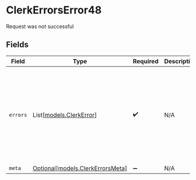 # ClerkErrorsError48

Request was not successful


## Fields

| Field                                                                                                                                                                        | Type                                                                                                                                                                         | Required                                                                                                                                                                     | Description                                                                                                                                                                  | Example                                                                                                                                                                      |
| ---------------------------------------------------------------------------------------------------------------------------------------------------------------------------- | ---------------------------------------------------------------------------------------------------------------------------------------------------------------------------- | ---------------------------------------------------------------------------------------------------------------------------------------------------------------------------- | ---------------------------------------------------------------------------------------------------------------------------------------------------------------------------- | ---------------------------------------------------------------------------------------------------------------------------------------------------------------------------- |
| `errors`                                                                                                                                                                     | List[[models.ClerkError](../models/clerkerror.md)]                                                                                                                           | :heavy_check_mark:                                                                                                                                                           | N/A                                                                                                                                                                          | [<br/>{<br/>"message": "Invalid input",<br/>"long_message": "The input provided does not meet the requirements.",<br/>"code": "400_bad_request",<br/>"clerk_trace_id": "trace_123456789abcd"<br/>}<br/>] |
| `meta`                                                                                                                                                                       | [Optional[models.ClerkErrorsMeta]](../models/clerkerrorsmeta.md)                                                                                                             | :heavy_minus_sign:                                                                                                                                                           | N/A                                                                                                                                                                          | {}                                                                                                                                                                           |